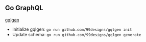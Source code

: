 ## Go GraphQL

[gqlgen](https://gqlgen.com)

* Initialize gqlgen: `go run github.com/99designs/gqlgen init`
* Update schema: `go run github.com/99designs/gqlgen generate`